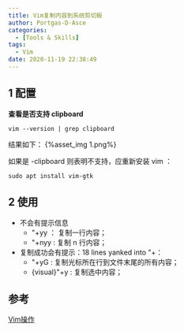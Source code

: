 ```yaml
---
title: Vim复制内容到系统剪切板
author: Portgas·D·Asce
categories:
  - [Tools & Skills]
tags:
  - Vim
date: 2020-11-19 22:38:49
---
```


<!--more-->

## 1 配置
**查看是否支持 clipboard**
```
vim --version | grep clipboard
```
结果如下：
{%asset_img 1.png%}

如果是 -clipboard 则表明不支持，应重新安装 vim ：
```
sudo apt install vim-gtk
```
## 2 使用
- 不会有提示信息
  - "+yy ： 复制一行内容；
  - "+nyy : 复制 n 行内容；
- 复制成功会有提示：18 lines yanked into "+：
  - "+yG : 复制光标所在行到文件末尾的所有内容；
  - {visual}"+y : 复制选中内容；

## 参考
[Vim操作](https://github.com/ruanyf/articles/blob/master/dev/vim/operation.md)